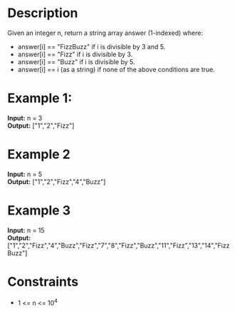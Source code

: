 # Description
Given an integer n, return a string array answer (1-indexed) where:

- answer[i] == "FizzBuzz" if i is divisible by 3 and 5.
- answer[i] == "Fizz" if i is divisible by 3.
- answer[i] == "Buzz" if i is divisible by 5.
- answer[i] == i (as a string) if none of the above conditions are true.

# Example 1:
<b>Input:</b> n = 3
<br>
<b>Output:</b> ["1","2","Fizz"]

# Example 2
<b>Input:</b> n = 5
<br>
<b>Output:</b> ["1","2","Fizz","4","Buzz"]

# Example 3
<b>Input:</b> n = 15
<br>
<b>Output:</b> ["1","2","Fizz","4","Buzz","Fizz","7","8","Fizz","Buzz","11","Fizz","13","14","FizzBuzz"]

# Constraints
- 1 <= n <= 10<sup>4</sup>